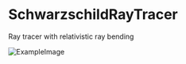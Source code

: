 # SchwarzschildRayTracer
Ray tracer with relativistic ray bending

![ExampleImage](https://raw.githubusercontent.com/CarlosManuelRodr/SchwarzschildRayTracer/master/Images/Animation.gif)